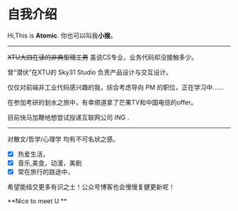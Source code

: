 # 自我介绍 

Hi,This is **Atomic**. 你也可以叫我**小猴**。

---
~~XTU大四在读的非典型理工男~~  虽说CS专业，业务代码却没接触多少。

曾“潜伏”在XTU的 Sky31 Studio 负责产品设计与交互设计。

仅仅对前端非工业代码感兴趣的我，综合考虑导向 PM 的职位，正在学习中……

在参加考研的划水之旅中，有幸顺道拿了芒果TV和中国电信的offer。

目前快马加鞭地想尝试投递互联网公司 ING .

---

对散文/哲学/心理学 均有不可名状之感。
- [x] 热爱生活，
- [x] 音乐,美食，动漫，美剧
- [x] 常在旅行的路途中，

希望能结交更多有识之士！公众号博客也会慢慢复健更新呢！

**Nice to meet U **









